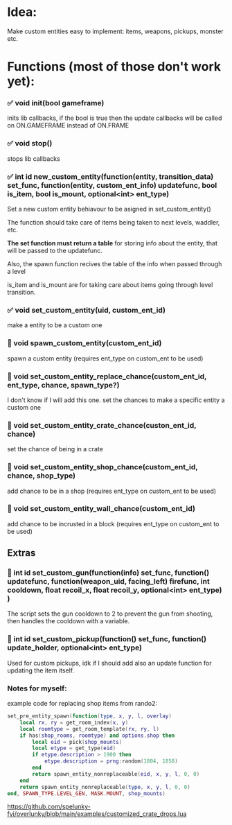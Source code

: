 # Idea:

Make custom entities easy to implement: items, weapons, pickups, monster etc.

# Functions (most of those don't work yet):

### :white_check_mark: void init(bool gameframe) 

inits lib callbacks, if the bool is true then the update callbacks will be called on ON.GAMEFRAME instead of ON.FRAME

### :white_check_mark: void stop()

stops lib callbacks

### :white_check_mark: int id new_custom_entity(function(entity, transition_data) set_func, function(entity, custom_ent_info) updatefunc, bool is_item, bool is_mount, optional\<int\> ent_type) 

Set a new custom entity behiavour to be asigned in set_custom_entity()

The function should take care of items being taken to next levels, waddler, etc.

**The set function must return a table** for storing info about the entity, that will be passed to the updatefunc.

Also, the spawn function recives the table of the info when passed through a level

is_item and is_mount are for taking care about items going through level transition.

### :white_check_mark: void set_custom_entity(uid, custom_ent_id)

make a entity to be a custom one

### :red_circle: void spawn_custom_entity(custom_ent_id)

spawn a custom entity
(requires ent_type on custom_ent to be used)

### :red_circle: void set_custom_entity_replace_chance(custom_ent_id, ent_type, chance, spawn_type?)

I don't know if I will add this one.
set the chances to make a specific entity a custom one

### :red_circle: void set_custom_entity_crate_chance(custon_ent_id, chance)

set the chance of being in a crate

### :red_circle: void set_custom_entity_shop_chance(custom_ent_id, chance, shop_type)

add chance to be in a shop
(requires ent_type on custom_ent to be used)

### :red_circle: void set_custom_entity_wall_chance(custom_ent_id)

add chance to be incrusted in a block
(requires ent_type on custom_ent to be used)



## Extras

### :red_circle: int id set_custom_gun(function(info) set_func, function() updatefunc, function(weapon_uid, facing_left) firefunc, int cooldown, float recoil_x, float recoil_y, optional\<int\> ent_type) )

The script sets the gun cooldown to 2 to prevent the gun from shooting, then handles the cooldown with a variable.

### :red_circle: int id set_custom_pickup(function() set_func, function() update_holder, optional\<int\> ent_type)

Used for custom pickups, idk if I should add also an update function for updating the item itself.


### Notes for myself:

example code for replacing shop items from rando2:

```lua
set_pre_entity_spawn(function(type, x, y, l, overlay)
    local rx, ry = get_room_index(x, y)
    local roomtype = get_room_template(rx, ry, l)
    if has(shop_rooms, roomtype) and options.shop then
        local eid = pick(shop_mounts)
        local etype = get_type(eid)
        if etype.description > 1900 then
            etype.description = prng:random(1804, 1858)
        end
        return spawn_entity_nonreplaceable(eid, x, y, l, 0, 0)
    end
    return spawn_entity_nonreplaceable(type, x, y, l, 0, 0)
end, SPAWN_TYPE.LEVEL_GEN, MASK.MOUNT, shop_mounts)
```

https://github.com/spelunky-fyi/overlunky/blob/main/examples/customized_crate_drops.lua

